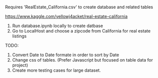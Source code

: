 Requires 'RealEstate_California.csv' to create database and related tables

https://www.kaggle.com/yellowj4acket/real-estate-california


1. Run database.ipynb locally to create datbase
2. Go to LocalHost and choose a zipcode from California for real estate listings


TODO:

1. Convert Date to Date formate in order to sort by Date
2. Change css of tables. (Prefer Javascript but focused on table data for project)
3. Create more testing cases for large dataset.
